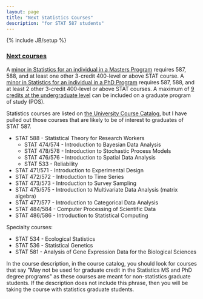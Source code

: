 ```yaml
---
layout: page
title: "Next Statistics Courses"
description: "for STAT 587 students"
---
```

{% include JB/setup %}

### [Next courses](http://catalog.iastate.edu/azcourses/stat/)

A [minor in Statistics for an individual in a Masters Program](https://www.stat.iastate.edu/statistics-minor-master%E2%80%99s-students) requires 587, 
588, and at least one other 3-credit 400-level or above STAT course. 
A [minor in Statistics for an individual in a PhD Program](https://www.stat.iastate.edu/statistics-minor-phd-students) requires 587, 588, and at least 2 other 3-credit 400-level or above STAT courses.
A maximum of 
[9 credits at the undergraduate level](https://www.grad-college.iastate.edu/handbook/chapter.php?id=5)
can be included on a graduate program of study (POS). 

Statistics courses are listed on 
[the University Course Catalog](https://catalog.iastate.edu/azcourses/stat/), 
but I have pulled out those courses that are likely to be of interest to 
graduates of STAT 587.

- STAT 588 - Statistical Theory for Research Workers
  - STAT 474/574 - Introduction to Bayesian Data Analysis
  - STAT 478/578 - Introduction to Stochastic Process Models
  - STAT 476/576 - Introduction to Spatial Data Analysis
  - STAT 533 - Reliability
- STAT 471/571 - Introduction to Experimental Design 
- STAT 472/572 - Introduction to Time Series
- STAT 473/573 - Introduction to Survey Sampling
- STAT 475/575 - Introduction to Multivariate Data Analysis (matrix algebra)
- STAT 477/577 - Introduction to Categorical Data Analysis
- STAT 484/584 - Computer Processing of Scientific Data
- STAT 486/586 - Introduction to Statistical Computing

Specialty courses:
- STAT 534 - Ecological Statistics
- STAT 536 - Statistical Genetics
- STAT 581 - Analysis of Gene Expression Data for the Biological Sciences

In the course description, in the course catalog, 
you should look for courses that say 
"May not be used for graduate credit in the Statistics MS and PhD degree programs" 
as these courses are meant for non-statistics graduate students.
If the description does not include this phrase, 
then you will be taking the course with statistics graduate students. 
